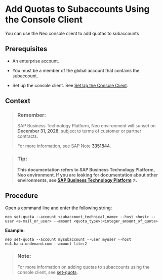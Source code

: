 <!-- loiof073eaf5e6104c90836611322d3397c7 -->

# Add Quotas to Subaccounts Using the Console Client

You can use the Neo console client to add quotas to subaccounts



<a name="loiof073eaf5e6104c90836611322d3397c7__prereq_zs5_h5y_dcb"/>

## Prerequisites

-   An enterprise account.

-   You must be a member of the global account that contains the subaccount.
-   Set up the console client. See [Set Up the Console Client](https://help.sap.com/viewer/ea72206b834e4ace9cd834feed6c0e09/Cloud/en-US/7613dee4711e1014839a8273b0e91070.html).



## Context

> ### Remember:  
> SAP Business Technology Platform, Neo environment will sunset on **December 31, 2028**, subject to terms of customer or partner contracts.
> 
> For more information, see SAP Note [3351844](https://me.sap.com/notes/3351844).

> ### Tip:  
> **This documentation refers to SAP Business Technology Platform, Neo environment. If you are looking for documentation about other environments, see [SAP Business Technology Platform](https://help.sap.com/viewer/65de2977205c403bbc107264b8eccf4b/Cloud/en-US/6a2c1ab5a31b4ed9a2ce17a5329e1dd8.html "SAP Business Technology Platform (SAP BTP) is an integrated offering comprised of the following technology portfolios: application development; process automation; integration; data, analytics, and enterprise planning; artificial intelligence. The platform offers users the ability to turn data into business value, compose end-to-end business processes, connect entire IT landscapes, and personalize, build and extend SAP applications. This reduces the overall total cost of ownership maintaining SAP landscapes and third-party software across end-to-end business processes.") :arrow_upper_right:.**



## Procedure

Open a command line and enter the following string:

```
neo set-quota --account <subaccount_technical_name> --host <host> --user <e-mail_or_user> --amount <quota_type>:<integer_amount_of_quota>
```

**Example:**

```
neo set-quota --account mysubaccount --user myuser --host eu1.hana.ondemand.com --amount lite:2
```

> ### Note:  
> For more information on adding quotas to subaccounts using the console client, see [set-quota](https://help.sap.com/viewer/ea72206b834e4ace9cd834feed6c0e09/Cloud/en-US/4108f0f0680446a39db27f624c0e8b6a.html).

